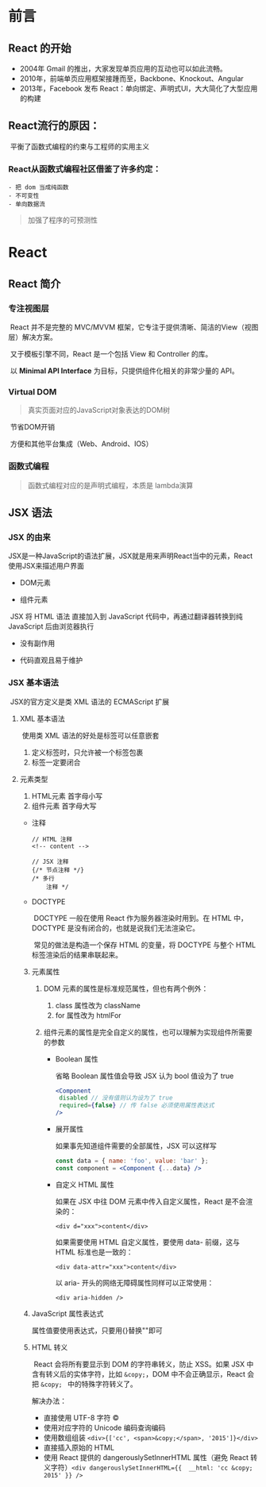 # 前言

## React 的开始

- 2004年 Gmail 的推出，大家发现单页应用的互动也可以如此流畅。
- 2010年，前端单页应用框架接踵而至，Backbone、Knockout、Angular
- 2013年，Facebook 发布 React：单向绑定、声明式UI，大大简化了大型应用的构建

## React流行的原因：

​	平衡了函数式编程的约束与工程师的实用主义

### React从函数式编程社区借鉴了许多约定：

	- 把 dom 当成纯函数
	- 不可变性
	- 单向数据流

> 加强了程序的可预测性

# React

## React 简介

### 专注视图层

​	React 并不是完整的 MVC/MVVM 框架，它专注于提供清晰、简洁的View（视图层）解决方案。

​	又于模板引擎不同，React 是一个包括 View 和 Controller 的库。

​	以 **Minimal API Interface** 为目标，只提供组件化相关的非常少量的 API。

### Virtual DOM

> 真实页面对应的JavaScript对象表达的DOM树

​	节省DOM开销

​	方便和其他平台集成（Web、Android、IOS）

### 函数式编程

> 函数式编程对应的是声明式编程，本质是 lambda演算

## JSX 语法

### JSX 的由来

​	JSX是一种JavaScript的语法扩展，JSX就是用来声明React当中的元素，React使用JSX来描述用户界面

- DOM元素

- 组件元素

​	JSX 将 HTML 语法 直接加入到 JavaScript 代码中，再通过翻译器转换到纯 JavaScript 后由浏览器执行

- 没有副作用

- 代码直观且易于维护

### JSX 基本语法

​	JSX的官方定义是类 XML 语法的 ECMAScript 扩展

1. XML 基本语法

   ​	使用类 XML 语法的好处是标签可以任意嵌套

   1. 定义标签时，只允许被一个标签包裹
   2. 标签一定要闭合

2. 元素类型

   1. HTML元素 首字母小写
   2. 组件元素 首字母大写

   - 注释

     ```JSX
     // HTML 注释
     <!-- content -->
     
     // JSX 注释
     {/* 节点注释 */}
     /* 多行
     	 注释 */
     ```

   - DOCTYPE

     ​	DOCTYPE 一般在使用 React 作为服务器渲染时用到。在 HTML 中，DOCTYPE 是没有闭合的，也就是说我们无法渲染它。

     ​	常见的做法是构造一个保存 HTML 的变量，将 DOCTYPE 与整个 HTML 标签渲染后的结果串联起来。

   3. 元素属性

      1. DOM 元素的属性是标准规范属性，但也有两个例外：

         1. class 属性改为 className
         2. for 属性改为 htmlFor

      2. 组件元素的属性是完全自定义的属性，也可以理解为实现组件所需要的参数

         - Boolean 属性

           省略 Boolean 属性值会导致 JSX 认为 bool 值设为了 true

           ```jsx
           <Component
           	disabled // 没有值则认为设为了 true
           	required={false} // 传 false 必须使用属性表达式
           />
           ```

         - 展开属性

           如果事先知道组件需要的全部属性，JSX 可以这样写

           ```jsx
           const data = { name: 'foo', value: 'bar' };
           const component = <Component {...data} />
           ```

         - 自定义 HTML 属性

           如果在 JSX 中往 DOM 元素中传入自定义属性，React 是不会渲染的：

           ```JSX
           <div d="xxx">content</div>
           ```

           如果需要使用 HTML 自定义属性，要使用 data- 前缀，这与 HTML 标准也是一致的：

           ```JSX
           <div data-attr="xxx">content</div>
           ```

           以 aria- 开头的网络无障碍属性同样可以正常使用：

           ```JSX
           <div aria-hidden />
           ```

   4. JavaScript 属性表达式

      属性值要使用表达式，只要用{}替换""即可

   5. HTML 转义

      ​	React 会将所有要显示到 DOM 的字符串转义，防止 XSS。如果 JSX 中含有转义后的实体字符，比如 `&copy;`，DOM 中不会正确显示，React 会把 `&copy; ` 中的特殊字符转义了。

      解决办法：

      - 直接使用 UTF-8 字符 &copy;
      - 使用对应字符的 Unicode 编码查询编码
      - 使用数组组装 `<div>{['cc', <span>&copy;</span>, '2015']}</div>`
      - 直接插入原始的 HTML
      - 使用 React 提供的 dangerouslySetInnerHTML 属性（避免 React 转义字符）`<div dangerouslySetInnerHTML={{  __html: 'cc &copy; 2015' }} />`

